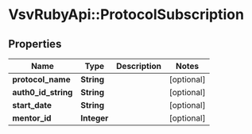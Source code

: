 # VsvRubyApi::ProtocolSubscription

## Properties
Name | Type | Description | Notes
------------ | ------------- | ------------- | -------------
**protocol_name** | **String** |  | [optional] 
**auth0_id_string** | **String** |  | [optional] 
**start_date** | **String** |  | [optional] 
**mentor_id** | **Integer** |  | [optional] 


